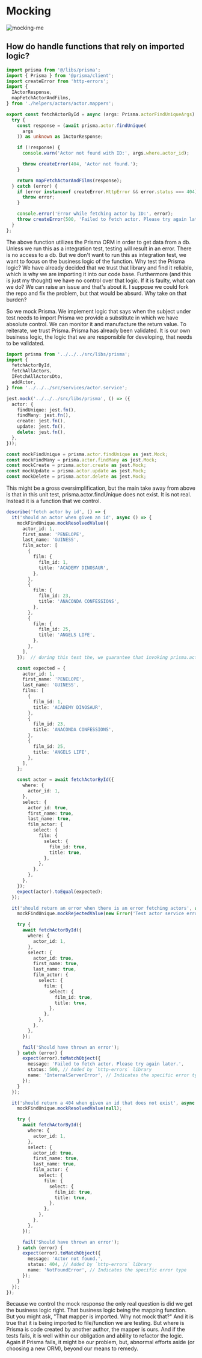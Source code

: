 # Mocking

![mocking-me](./assets/are-you-mocking-me.gif)

## How do handle functions that rely on imported logic?

```typescript
import prisma from '@/libs/prisma';
import { Prisma } from '@prisma/client';
import createError from 'http-errors';
import {
  IActorResponse,
  mapFetchActorAndFilms,
} from './helpers/actors/actor.mappers';

export const fetchActorById = async (args: Prisma.actorFindUniqueArgs) => {
  try {
    const response = (await prisma.actor.findUnique(
      args
    )) as unknown as IActorResponse;

    if (!response) {
      console.warn('Actor not found with ID:', args.where.actor_id);

      throw createError(404, 'Actor not found.');
    }

    return mapFetchActorAndFilms(response);
  } catch (error) {
    if (error instanceof createError.HttpError && error.status === 404) {
      throw error;
    }

    console.error('Error while fetching actor by ID:', error);
    throw createError(500, 'Failed to fetch actor. Please try again later.');
  }
};
```

The above function utilizes the Prisma ORM in order to get data from a db. Unless we run this as a integration test, testing will result in an error.  There is no access to a db.
But we don't want to run this as integration test, we want to focus on the business logic of the function.
Why test the Prisma logic?
We have already decided that we trust that library and find it reliable, which is why we are importing it into our code base.
Furthermore (and this is just my thought) we have no control over that logic.
If it is faulty, what can we do?  We can raise an issue and that's about it. 
I suppose we could fork the repo and fix the problem, but that would be absurd. Why take on that burden?

So we mock Prisma. We implement logic that says when the subject under test needs to import Prisma we provide a substitute in which we have absolute control.  We can monitor it and manufacture the return value. To reiterate, we trust Prisma.
Prisma has already been validated. It is our own business logic, the logic that we are responsible for developing, that needs to be validated.

```typescript
import prisma from '../../../src/libs/prisma';
import {
  fetchActorById,
  fetchAllActors,
  IFetchAllActorsDto,
  addActor,
} from '../../../src/services/actor.service';

jest.mock('../../../src/libs/prisma', () => ({
  actor: {
    findUnique: jest.fn(),
    findMany: jest.fn(),
    create: jest.fn(),
    update: jest.fn(),
    delete: jest.fn(),
  },
}));

const mockFindUnique = prisma.actor.findUnique as jest.Mock;
const mockFindMany = prisma.actor.findMany as jest.Mock;
const mockCreate = prisma.actor.create as jest.Mock;
const mockUpdate = prisma.actor.update as jest.Mock;
const mockDelete = prisma.actor.delete as jest.Mock;
```
This might be a gross oversimplification, but the main take away from above is that in this unit test,
prisma.actor.findUnique does not exist. It is not real. Instead it is a function that we control.

```typescript
describe('fetch actor by id', () => {
  it('should an actor when given an id', async () => {
    mockFindUnique.mockResolvedValue({
      actor_id: 1,
      first_name: 'PENELOPE',
      last_name: 'GUINESS',
      film_actor: [
        {
          film: {
            film_id: 1,
            title: 'ACADEMY DINOSAUR',
          },
        },
        {
          film: {
            film_id: 23,
            title: 'ANACONDA CONFESSIONS',
          },
        },
        {
          film: {
            film_id: 25,
            title: 'ANGELS LIFE',
          },
        },
      ],
    });  // during this test the, we guarantee that invoking prisma.actor.findUnique will return the above object

    const expected = {
      actor_id: 1,
      first_name: 'PENELOPE',
      last_name: 'GUINESS',
      films: [
        {
          film_id: 1,
          title: 'ACADEMY DINOSAUR',
        },
        {
          film_id: 23,
          title: 'ANACONDA CONFESSIONS',
        },
        {
          film_id: 25,
          title: 'ANGELS LIFE',
        },
      ],
    };

    const actor = await fetchActorById({
      where: {
        actor_id: 1,
      },
      select: {
        actor_id: true,
        first_name: true,
        last_name: true,
        film_actor: {
          select: {
            film: {
              select: {
                film_id: true,
                title: true,
              },
            },
          },
        },
      },
    });
    expect(actor).toEqual(expected);
  });

  it('should return an error when there is an error fetching actors', async () => {
    mockFindUnique.mockRejectedValue(new Error('Test actor service error'));

    try {
      await fetchActorById({
        where: {
          actor_id: 1,
        },
        select: {
          actor_id: true,
          first_name: true,
          last_name: true,
          film_actor: {
            select: {
              film: {
                select: {
                  film_id: true,
                  title: true,
                },
              },
            },
          },
        },
      });

      fail('Should have thrown an error');
    } catch (error) {
      expect(error).toMatchObject({
        message: 'Failed to fetch actor. Please try again later.',
        status: 500, // Added by `http-errors` library
        name: 'InternalServerError', // Indicates the specific error type
      });
    }
  });

  it('should return a 404 when given an id that does not exist', async () => {
    mockFindUnique.mockResolvedValue(null);

    try {
      await fetchActorById({
        where: {
          actor_id: 1,
        },
        select: {
          actor_id: true,
          first_name: true,
          last_name: true,
          film_actor: {
            select: {
              film: {
                select: {
                  film_id: true,
                  title: true,
                },
              },
            },
          },
        },
      });

      fail('Should have thrown an error');
    } catch (error) {
      expect(error).toMatchObject({
        message: 'Actor not found.',
        status: 404, // Added by `http-errors` library
        name: 'NotFoundError', // Indicates the specific error type
      });
    }
  });
});
```

Because we control the mock response the only real question is did we get the business logic right.
That business logic being the mapping function. But you might ask, "That mapper is imported.  Why not mock that?"
And it is true that it is being imported to file/function we are testing. But where is Prisma is code created by
another author, the mapper is ours. And if the tests fails, it is well within our obligation and ability to refactor the logic.
Again if Prisma fails, it might be our problem, but, abnormal efforts aside (or choosing a new ORM),
beyond our means to remedy.

